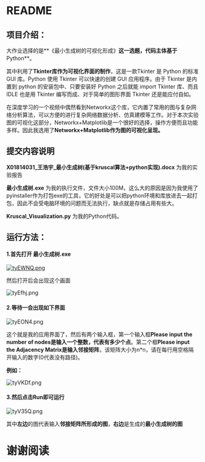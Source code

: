 # README

## 项目介绍：


​        大作业选择的是**《最小生成树的可视化形成》**这一选题，代码主体基于**Python**。

​        其中利用了**Tkinter库作为可视化界面的制作**，这是一款Tkinter 是 Python 的标准 GUI 库。Python 使用 Tkinter 可以快速的创建 GUI 应用程序。由于 Tkinter 是内置到 python 的安装包中、只要安装好 Python 之后就能 import Tkinter 库、而且 IDLE 也是用 Tkinter 编写而成、对于简单的图形界面 Tkinter 还是能应付自如。

​        在深度学习的一个视频中偶然看到Networkx这个库，它内置了常用的图与复杂网络分析算法，可以方便的进行复杂网络数据分析、仿真建模等工作。对于本次实验图的可视化这部分，Networkx+Matplotlib是一个很好的选择，操作方便而且功能多样。因此我选用了**Networkx+Matplotlib作为图的可视化呈现。**

## 提交内容说明

**X01814031_王浩宇\_最小生成树(基于kruscal算法+python实现).docx**    为我的实验报告

**最小生成树.exe** 为我的执行文件，文件大小100M，这么大的原因是因为我使用了pyinstaller作为打包exe的工具，它的好处是可以把python环境和库放进去一起打包，因此不会受电脑环境的问题而无法执行，缺点就是存储占用有些大。

**Kruscal_Visualization.py**  为我的Python代码。

## 运行方法：

#### 1.首先打开  **最小生成树.exe**  

[![tyEWNQ.png](https://s1.ax1x.com/2020/06/06/tyEWNQ.png)](https://imgchr.com/i/tyEWNQ)

然后打开后会出现这个画面

![tyEfhj.png](https://s1.ax1x.com/2020/06/06/tyEfhj.png)

#### 2.等待一会出现如下界面

![tyEON4.png](https://s1.ax1x.com/2020/06/06/tyEON4.png)

这个就是我的应用界面了，然后有两个输入框，第一个输入框**Please input the number of nodes是输入一个整数，代表有多少个点**。第二个框**Please input the Adjacency Matrix是输入邻接矩阵**，该矩阵大小为n*n，请在每行用空格隔开输入的数字(0代表没有路径)。

**例如：**

![tyVKDf.png](https://s1.ax1x.com/2020/06/06/tyVKDf.png)

#### 3.然后点击Run即可运行

![tyV35Q.png](https://s1.ax1x.com/2020/06/06/tyV35Q.png)

其中**左边**的图代表输入**邻接矩阵所形成的图**，**右边**是生成的**最小生成树的图**




# 谢谢阅读

